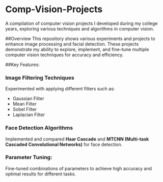 # Comp-Vision-Projects
A compilation of computer vision projects I developed during my college years, exploring various techniques and algorithms in computer vision.

##Overview
This repository shows various experiments and projects to enhance image processing and facial detection. These projects demonstrate my ability to explore, implement, and fine-tune multiple computer vision techniques for accuracy and efficiency.

##Key Features:
### **Image Filtering Techniques** 
Experimented with applying different filters such as:
- Gaussian Filter
- Mean Filter
- Sobel Filter
- Laplacian Filter

### **Face Detection Algorithms**
Implemented and compared **Haar Cascade** and **MTCNN (Multi-task Cascaded Convolutional Networks)** for face detection.

### **Parameter Tuning:**
Fine-tuned combinations of parameters to achieve high accuracy and optimal results for different tasks.
